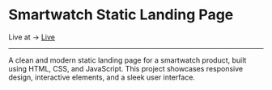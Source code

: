 <h1>Smartwatch Static Landing Page</h1>
Live at ->  <a href="https://anca200.github.io/SmartWatch-Static-Landing-Page" target="_blank"/>Live</a>
 <hr/>

 <p>A clean and modern static landing page for a smartwatch product, built using HTML, CSS, and JavaScript. This project showcases responsive design, interactive elements, and a sleek user interface.</p>

